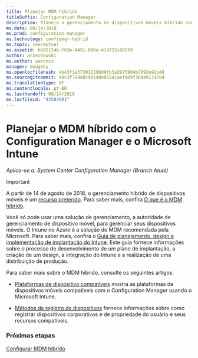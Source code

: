 ```yaml
---
title: Planejar MDM híbrido
titleSuffix: Configuration Manager
description: Planeje o gerenciamento de dispositivos móveis híbrido com o Configuration Manager e o Microsoft Intune.
ms.date: 08/14/2018
ms.prod: configuration-manager
ms.technology: configmgr-hybrid
ms.topic: conceptual
ms.assetid: bb95154b-f63e-4491-896e-41d732c802f8
author: aczechowski
ms.author: aaroncz
manager: dougeby
ms.openlocfilehash: 4b43f1e37301159b09fb3a2975904b7092a92b48
ms.sourcegitcommit: 98c3f7848dc9014de05541aefa09f36d49174784
ms.translationtype: HT
ms.contentlocale: pt-BR
ms.lasthandoff: 08/14/2018
ms.locfileid: "42584601"
---
```

# <a name="plan-for-hybrid-mdm-with-configuration-manager-and-microsoft-intune"></a>Planejar o MDM híbrido com o Configuration Manager e o Microsoft Intune

*Aplica-se a: System Center Configuration Manager (Branch Atual)*


> [!Important]  
> A partir de 14 de agosto de 2018, o gerenciamento híbrido de dispositivos móveis é um [recurso preterido](/sccm/core/plan-design/changes/deprecated/removed-and-deprecated-cmfeatures). Para saber mais, confira [O que é o MDM híbrido](/sccm/mdm/understand/hybrid-mobile-device-management).<!--Intune feature 2683117-->  


Você só pode usar uma solução de gerenciamento, a autoridade de gerenciamento de dispositivo móvel, para gerenciar seus dispositivos móveis. O Intune no Azure é a solução de MDM recomendada pela Microsoft. Para saber mais, confira o [Guia de planejamento, design e implementação de implantação do Intune](https://docs.microsoft.com/intune/plan-design/introduction). Este guia fornece informações sobre o processo de desenvolvimento de um plano de implantação, a criação de um design, a integração do Intune e a realização de uma distribuição de produção.

Para saber mais sobre o MDM híbrido, consulte os seguintes artigos:
- [Plataformas de dispositivo compatíveis](supported-device-platforms-for-hybrid.md) mostra as plataformas de dispositivos móveis compatíveis com o Configuration Manager usando o Microsoft Intune.

- [Métodos de registro de dispositivos](device-enrollment-methods.md) fornece informações sobre como registrar dispositivos corporativos e de propriedade do usuário e seus recursos compatíveis.


### <a name="next-steps"></a>Próximas etapas

 [Configurar MDM híbrido](../deploy-use/setup-hybrid-mdm.md)

